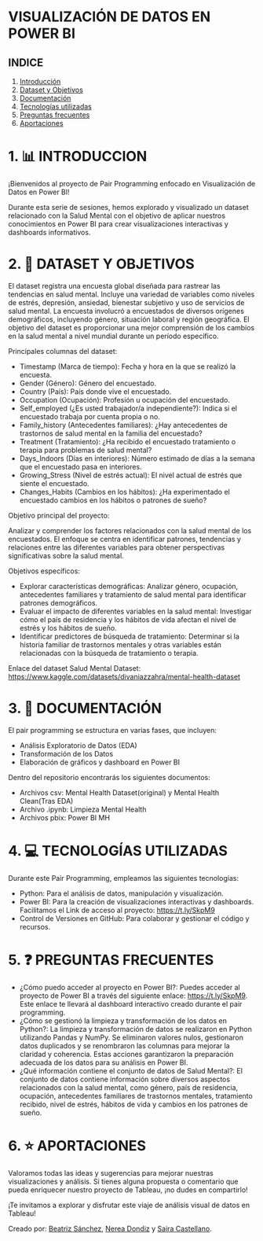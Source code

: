 # VISUALIZACIÓN DE DATOS EN POWER BI

## INDICE
1. [Introducción](#1-introducción)
2. [Dataset y Objetivos](#2-dataset)
3. [Documentación](#2-documentacion)
4. [Tecnologías utilizadas](#3-tecnolgias-utilizadas)
5. [Preguntas frecuentes](#4-preguntas-frecuentes)
6. [Aportaciones](#5-aportaciones)

# 1. 📊 INTRODUCCION 

¡Bienvenidos al proyecto de Pair Programming enfocado en Visualización de Datos en Power BI!

Durante esta serie de sesiones, hemos explorado y visualizado un dataset relacionado con la Salud Mental con el objetivo de aplicar nuestros conocimientos en Power BI para crear visualizaciones interactivas y dashboards informativos.

# 2. 🎼 DATASET Y OBJETIVOS 

El dataset registra una encuesta global diseñada para rastrear las tendencias en salud mental. Incluye una variedad de variables como niveles de estrés, depresión, ansiedad, bienestar subjetivo y uso de servicios de salud mental. La encuesta involucró a encuestados de diversos orígenes demográficos, incluyendo género, situación laboral y región geográfica. El objetivo del dataset es proporcionar una mejor comprensión de los cambios en la salud mental a nivel mundial durante un período específico.

Principales columnas del dataset:

- Timestamp (Marca de tiempo): Fecha y hora en la que se realizó la encuesta.
- Gender (Género): Género del encuestado.
- Country (País): País donde vive el encuestado.
- Occupation (Ocupación): Profesión u ocupación del encuestado.
- Self_employed (¿Es usted trabajador/a independiente?): Indica si el encuestado trabaja por cuenta propia o no.
- Family_history (Antecedentes familiares): ¿Hay antecedentes de trastornos de salud mental en la familia del encuestado?
- Treatment (Tratamiento): ¿Ha recibido el encuestado tratamiento o terapia para problemas de salud mental?
- Days_Indoors (Días en interiores): Número estimado de días a la semana que el encuestado pasa en interiores.
- Growing_Stress (Nivel de estrés actual): El nivel actual de estrés que siente el encuestado.
- Changes_Habits (Cambios en los hábitos): ¿Ha experimentado el encuestado cambios en los hábitos o patrones de sueño?

Objetivo principal del proyecto:

Analizar y comprender los factores relacionados con la salud mental de los encuestados. El enfoque se centra en identificar patrones, tendencias y relaciones entre las diferentes variables para obtener perspectivas significativas sobre la salud mental.

Objetivos específicos:
- Explorar características demográficas: Analizar género, ocupación, antecedentes familiares y tratamiento de salud mental para identificar patrones demográficos.
- Evaluar el impacto de diferentes variables en la salud mental: Investigar cómo el país de residencia y los hábitos de vida afectan el nivel de estrés y los hábitos de sueño.
- Identificar predictores de búsqueda de tratamiento: Determinar si la historia familiar de trastornos mentales y otras variables están relacionadas con la búsqueda de tratamiento o terapia.

Enlace del dataset Salud Mental Dataset: https://www.kaggle.com/datasets/divaniazzahra/mental-health-dataset

# 3. 📄 DOCUMENTACIÓN 

El pair programming se estructura en varias fases, que incluyen:

- Análisis Exploratorio de Datos (EDA)
- Transformación de los Datos
- Elaboración de gráficos y dashboard en Power BI

Dentro del repositorio encontrarás los siguientes documentos:

- Archivos csv: Mental Health Dataset(original) y Mental Health Clean(Tras EDA)
- Archivo .ipynb: Limpieza Mental Health
- Archivos pbix: Power BI MH


# 4. 💻 TECNOLOGÍAS UTILIZADAS 

Durante este Pair Programming, empleamos las siguientes tecnologías:

- Python: Para el análisis de datos, manipulación y visualización.
- Power BI: Para la creación de visualizaciones interactivas y dashboards. Facilitamos el Link de acceso al proyecto: https://t.ly/SkpM9
- Control de Versiones en GitHub: Para colaborar y gestionar el código y recursos.

# 5. ❓ PREGUNTAS FRECUENTES 

- ¿Cómo puedo acceder al proyecto en Power BI?: Puedes acceder al proyecto de Power BI a través del siguiente enlace: https://t.ly/SkpM9. Este enlace te llevará al dashboard interactivo creado durante el pair programming.
- ¿Cómo se gestionó la limpieza y transformación de los datos en Python?: La limpieza y transformación de datos se realizaron en Python utilizando Pandas y NumPy. Se eliminaron valores nulos, gestionaron datos duplicados y se renombraron las columnas para mejorar la claridad y coherencia. Estas acciones garantizaron la preparación adecuada de los datos para su análisis en Power BI.
- ¿Qué información contiene el conjunto de datos de Salud Mental?: El conjunto de datos contiene información sobre diversos aspectos relacionados con la salud mental, como género, país de residencia, ocupación, antecedentes familiares de trastornos mentales, tratamiento recibido, nivel de estrés, hábitos de vida y cambios en los patrones de sueño.

# 6. ⭐ APORTACIONES 

Valoramos todas las ideas y sugerencias para mejorar nuestras visualizaciones y análisis. Si tienes alguna propuesta o comentario que pueda enriquecer nuestro proyecto de Tableau, ¡no dudes en compartirlo!

¡Te invitamos a explorar y disfrutar este viaje de análisis visual de datos en Tableau!


Creado por: [Beatriz Sánchez](https://github.com/BSReguera), [Nerea Dondiz](https://github.com/Dondiz) y [Saira Castellano](https://github.com/saira2911).
